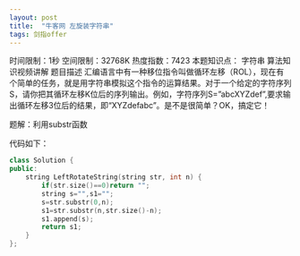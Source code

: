 ```yaml
---
layout: post
title:  "牛客网 左旋装字符串"
tags: 剑指offer
---
```

时间限制：1秒 空间限制：32768K 热度指数：7423
本题知识点： 字符串
算法知识视频讲解
题目描述
汇编语言中有一种移位指令叫做循环左移（ROL），现在有个简单的任务，就是用字符串模拟这个指令的运算结果。对于一个给定的字符序列S，请你把其循环左移K位后的序列输出。例如，字符序列S=”abcXYZdef”,要求输出循环左移3位后的结果，即“XYZdefabc”。是不是很简单？OK，搞定它！ 





题解：利用substr函数

代码如下：

```c++
class Solution {
public:
    string LeftRotateString(string str, int n) {
        if(str.size()==0)return "";
        string s="",s1="";
        s=str.substr(0,n);
        s1=str.substr(n,str.size()-n);
        s1.append(s);
        return s1;
    }
};
```

